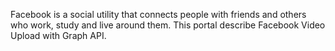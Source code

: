 Facebook is a social utility that connects people with friends and others who work, study and live around them. This portal describe Facebook Video Upload with Graph API.